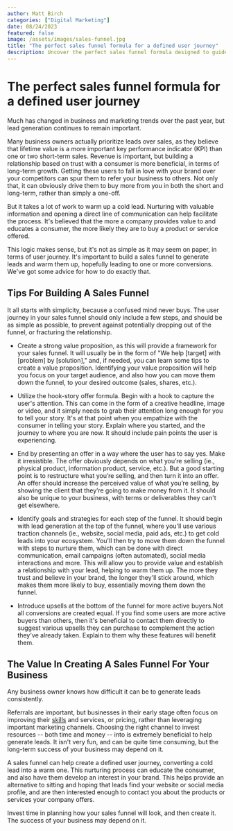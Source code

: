 ```yaml
---
author: Matt Birch
categories: ["Digital Marketing"]
date: 08/24/2023
featured: false
image: /assets/images/sales-funnel.jpg
title: "The perfect sales funnel formula for a defined user journey"
description: Uncover the perfect sales funnel formula designed to guide your audience through a well-defined user journey, maximizing engagement, nurturing leads, and boosting conversions at every stage of the funnel.
---
```


# The perfect sales funnel formula for a defined user journey

Much has changed in business and marketing trends over the past year, but lead generation continues to remain important.

Many business owners actually prioritize leads over sales, as they believe that lifetime value is a more important key performance indicator (KPI) than one or two short-term sales. Revenue is important, but building a relationship based on trust with a consumer is more beneficial, in terms of long-term growth. Getting these users to fall in love with your brand over your competitors can spur them to refer your business to others. Not only that, it can obviously drive them to buy more from you in both the short and long-term, rather than simply a one-off.

But it takes a lot of work to warm up a cold lead. Nurturing with valuable information and opening a direct line of communication can help facilitate the process. It's believed that the more a company provides value to and educates a consumer, the more likely they are to buy a product or service offered.

This logic makes sense, but it's not as simple as it may seem on paper, in terms of user journey. It's important to build a sales funnel to generate leads and warm them up, hopefully leading to one or more conversions. We've got some advice for how to do exactly that.

## Tips For Building A Sales Funnel

It all starts with simplicity, because a confused mind never buys. The user journey in your sales funnel should only include a few steps, and should be as simple as possible, to prevent against potentially dropping out of the funnel, or fracturing the relationship.

- Create a strong value proposition, as this will provide a framework for your sales funnel. It will usually be in the form of "We help [target] with [problem] by [solution]," and, if needed, you can learn some tips to create a value proposition. Identifying your value proposition will help you focus on your target audience, and also how you can move them down the funnel, to your desired outcome (sales, shares, etc.).

- Utilize the hook-story offer formula. Begin with a hook to capture the user's attention. This can come in the form of a creative headline, image or video, and it simply needs to grab their attention long enough for you to tell your story. It's at that point when you empathize with the consumer in telling your story. Explain where you started, and the journey to where you are now. It should include pain points the user is experiencing.

- End by presenting an offer in a way where the user has to say yes. Make it irresistible. The offer obviously depends on what you’re selling (ie., physical product, information product, service, etc.). But a good starting point is to restructure what you’re selling, and then turn it into an offer. An offer should increase the perceived value of what you’re selling, by showing the client that they’re going to make money from it. It should also be unique to your business, with terms or deliverables they can't get elsewhere.

- Identify goals and strategies for each step of the funnel. It should begin with lead generation at the top of the funnel, where you'll use various traction channels (ie., website, social media, paid ads, etc.) to get cold leads into your ecosystem. You'll then try to move them down the funnel with steps to nurture them, which can be done with direct communication, email campaigns (often automated), social media interactions and more. This will allow you to provide value and establish a relationship with your lead, helping to warm them up. The more they trust and believe in your brand, the longer they'll stick around, which makes them more likely to buy, essentially moving them down the funnel.

- Introduce upsells at the bottom of the funnel for more active buyers.Not all conversions are created equal. If you find some users are more active buyers than others, then it's beneficial to contact them directly to suggest various upsells they can purchase to complement the action they've already taken. Explain to them why these features will benefit them.

## The Value In Creating A Sales Funnel For Your Business

Any business owner knows how difficult it can be to generate leads consistently.

Referrals are important, but businesses in their early stage often focus on improving their [skills](/skills/technical-skills) and services, or pricing, rather than leveraging important marketing channels. Choosing the right channel to invest resources -- both time and money -- into is extremely beneficial to help generate leads. It isn't very fun, and can be quite time consuming, but the long-term success of your business may depend on it.

A sales funnel can help create a defined user journey, converting a cold lead into a warm one. This nurturing process can educate the consumer, and also have them develop an interest in your brand. This helps provide an alternative to sitting and hoping that leads find your website or social media profile, and are then interested enough to contact you about the products or services your company offers.

Invest time in planning how your sales funnel will look, and then create it. The success of your business may depend on it.
